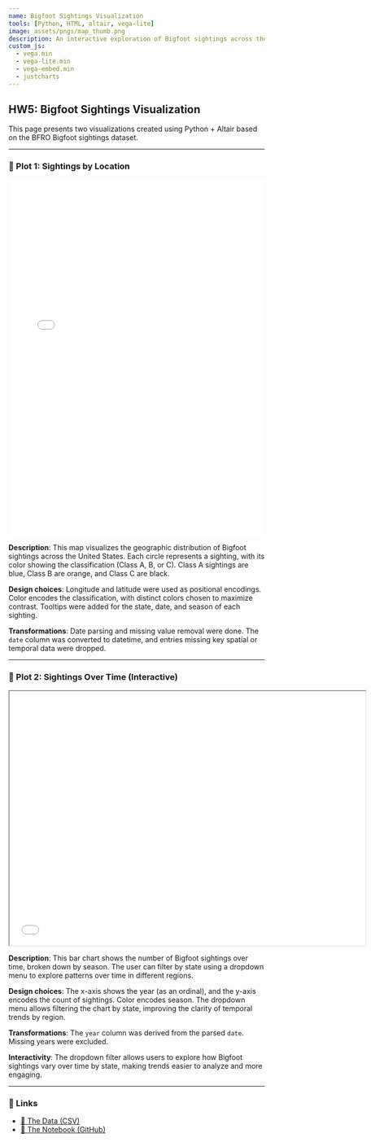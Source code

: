 ```yaml
---
name: Bigfoot Sightings Visualization
tools: [Python, HTML, altair, vega-lite]
image: assets/pngs/map_thumb.png
description: An interactive exploration of Bigfoot sightings across the U.S., using Altair and Vega-Lite.
custom_js:
  - vega.min
  - vega-lite.min
  - vega-embed.min
  - justcharts
---
```


## HW5: Bigfoot Sightings Visualization

This page presents two visualizations created using Python + Altair based on the BFRO Bigfoot sightings dataset.

---

### 📍 Plot 1: Sightings by Location

<iframe src="/assets/plots/map_plot.html" width="100%" height="700" style="border:none;"></iframe>

**Description**: This map visualizes the geographic distribution of Bigfoot sightings across the United States. Each circle represents a sighting, with its color showing the classification (Class A, B, or C). Class A sightings are blue, Class B are orange, and Class C are black.

**Design choices**: Longitude and latitude were used as positional encodings. Color encodes the classification, with distinct colors chosen to maximize contrast. Tooltips were added for the state, date, and season of each sighting.

**Transformations**: Date parsing and missing value removal were done. The `date` column was converted to datetime, and entries missing key spatial or temporal data were dropped.

---

### 📅 Plot 2: Sightings Over Time (Interactive)

<iframe src="/assets/plots/bar_plot.html" width="700" height="500"></iframe>

**Description**: This bar chart shows the number of Bigfoot sightings over time, broken down by season. The user can filter by state using a dropdown menu to explore patterns over time in different regions.

**Design choices**: The x-axis shows the year (as an ordinal), and the y-axis encodes the count of sightings. Color encodes season. The dropdown menu allows filtering the chart by state, improving the clarity of temporal trends by region.

**Transformations**: The `year` column was derived from the parsed `date`. Missing years were excluded.

**Interactivity**: The dropdown filter allows users to explore how Bigfoot sightings vary over time by state, making trends easier to analyze and more engaging.

---

### 🔗 Links

- [🔗 The Data (CSV)](https://raw.githubusercontent.com/UIUC-iSchool-DataViz/is445_data/main/bfro_reports_fall2022.csv)  
- [📓 The Notebook (GitHub)](https://github.com/srighini/srighini.github.io/blob/main/python_notebooks/bigfoot_viz.ipynb)
